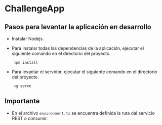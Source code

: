 # ChallengeApp



## Pasos para levantar la aplicación en desarrollo

- Instalar Nodejs.

- Para instalar todas las dependencias de la aplicación, ejecutar el siguiente comando en el directorio del proyecto.

```shell
	npm install
```

- Para levantar el servidor, ejecutar el siguiente comando en el directorio del proyecto.

```shell
	ng serve
```

## Importante

- En el archivo `environment.ts` se encuentra definida la ruta del servicio REST a consumir.




